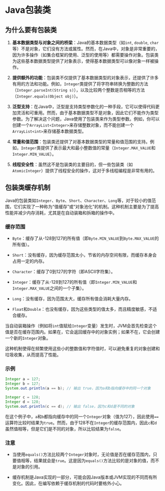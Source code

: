 # Java包装类

## 为什么要有包装类

1. **基本数据类型与对象之间的桥梁**：Java的基本数据类型（如`int`, `double`, `char`等）不是对象，它们没有方法或属性。然而，在Java中，对象是非常重要的，因为许多操作（如集合框架的使用、泛型的使用等）都需要操作对象。包装类为这些基本数据类型提供了对象表示，使得基本数据类型可以像对象一样被操作。

2. **提供额外的功能**：包装类不仅提供了基本数据类型的对象表示，还提供了许多有用的方法和功能。例如，`Integer`类提供了将字符串转换为整数的方法（`Integer.parseInt(String s)`），以及比较两个整数是否相等的方法（`Integer.equals(Object obj)`）。

3. **泛型支持**：在Java中，泛型是支持类型参数化的一种手段，它可以使得代码更加灵活和可重用。然而，由于基本数据类型不是对象，因此它们不能作为类型参数。为了解决这个问题，Java使用了包装类来作为类型参数。例如，你可以创建一个`ArrayList<Integer>`来存储整数对象，而不能创建一个`ArrayList<int>`来存储基本数据类型。

4. **常量和值范围**：包装类还提供了对基本数据类型的常量和值范围的支持。例如，`Integer`类提供了表示最大和最小整数值的常量（`Integer.MAX_VALUE`和`Integer.MIN_VALUE`）。

5. **线程安全性**：虽然这不是包装类的主要目的，但一些包装类（如`AtomicInteger`）提供了线程安全的操作，这对于多线程编程是非常有用的。

## 包装类缓存机制

Java的包装类如`Integer`、`Byte`、`Short`、`Character`、`Long`等，对于较小的值范围，它们实现了一种称为“值缓存”或“对象池化”的机制。这种机制主要是为了提高性能并减少内存消耗，尤其是在自动装箱和拆箱的操作中。

### 缓存范围

- `Byte`：缓存了从-128到127的所有值（即`Byte.MIN_VALUE`到`Byte.MAX_VALUE`的所有值）。

- `Short`：没有缓存，因为缓存范围太小，节省的内存空间有限，而缓存本身会占用一定的内存。

- `Character`：缓存了0到127的字符（即ASCII字符集）。

- `Integer`：缓存了从-128到127的所有值（即`Integer.MIN_VALUE`和`Integer.MAX_VALUE`之间的一个子集）。

- `Long`：没有缓存，因为范围太大，缓存所有值会消耗大量内存。

- `Float`和`Double`：也没有缓存，因为这些类型的值太多，而且精度敏感，不适合缓存。

当自动装箱操作（例如将`int`值赋给`Integer`变量）发生时，JVM会首先检查这个值是否在缓存范围内。如果在，它会返回缓存中的对象实例；如果不在，它会创建一个新的`Integer`对象。

这种机制使得在频繁使用这些小的整数值和字符值时，可以避免重复的对象创建和垃圾收集，从而提高了性能。

### 示例

```java
Integer a = 127;
Integer b = 127;
System.out.println(a == b); // 输出 true，因为a和b指向缓存中的同一个对象

Integer c = 128;
Integer d = 128;
System.out.println(c == d); // 输出 false，因为c和d是不同的对象
```

在这个例子中，`a`和`b`都指向缓存中的同一个`Integer`对象（值为127），因此使用`==`运算符比较时结果为`true`。然而，由于128不在`Integer`的缓存范围内，因此`c`和`d`虽然值相等，但是它们是不同的对象，所以比较结果为`false`。

### 注意

- 当使用`equals()`方法比较两个`Integer`对象时，无论值是否在缓存范围内，只要值相等，结果就会是`true`。这是因为`equals()`方法比较的是对象的值，而不是对象的引用。

- 缓存机制是Java实现的一部分，可能会因Java版本或JVM实现的不同而有所变化。因此，在编写依赖于缓存机制的代码时要格外小心。
